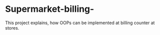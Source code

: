 # Supermarket-billing- 
This project explains, how OOPs can be implemented at billing counter at stores.
